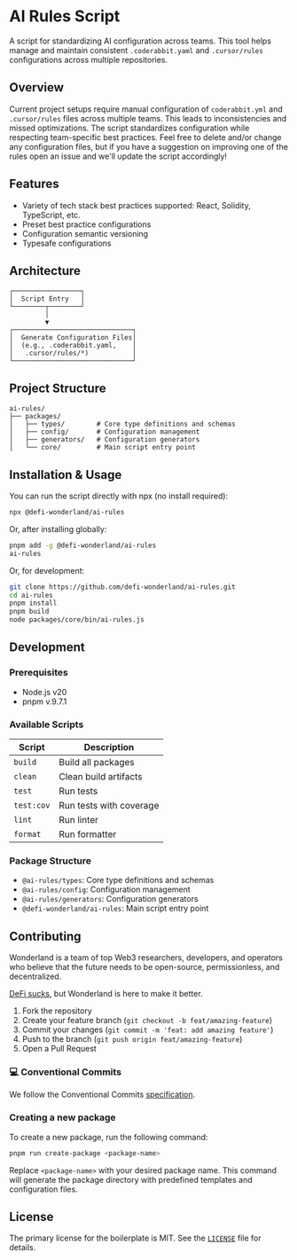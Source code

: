 # AI Rules Script

A script for standardizing AI configuration across teams. This tool helps manage and maintain consistent `.coderabbit.yaml` and `.cursor/rules` configurations across multiple repositories.

## Overview

Current project setups require manual configuration of `coderabbit.yml` and `.cursor/rules` files across multiple teams. This leads to inconsistencies and missed optimizations. The script standardizes configuration while respecting team-specific best practices. Feel free to delete and/or change any configuration files, but if you have a suggestion on improving one of the rules open an issue and we'll update the script accordingly!

## Features

-   Variety of tech stack best practices supported: React, Solidity, TypeScript, etc.
-   Preset best practice configurations
-   Configuration semantic versioning
-   Typesafe configurations

## Architecture

```
┌─────────────────┐
│  Script Entry   │
└────────┬────────┘
         │
         ▼
┌──────────────────────────────┐
│  Generate Configuration Files│
│  (e.g., .coderabbit.yaml,    │
│   .cursor/rules/*)           │
└──────────────────────────────┘
```

## Project Structure

```
ai-rules/
├── packages/
│   ├── types/        # Core type definitions and schemas
│   ├── config/       # Configuration management
│   ├── generators/   # Configuration generators
│   └── core/         # Main script entry point
```

## Installation & Usage

You can run the script directly with npx (no install required):

```bash
npx @defi-wonderland/ai-rules
```

Or, after installing globally:

```bash
pnpm add -g @defi-wonderland/ai-rules
ai-rules
```

Or, for development:

```bash
git clone https://github.com/defi-wonderland/ai-rules.git
cd ai-rules
pnpm install
pnpm build
node packages/core/bin/ai-rules.js
```

## Development

### Prerequisites

-   Node.js v20
-   pnpm v.9.7.1

### Available Scripts

| Script     | Description             |
| ---------- | ----------------------- |
| `build`    | Build all packages      |
| `clean`    | Clean build artifacts   |
| `test`     | Run tests               |
| `test:cov` | Run tests with coverage |
| `lint`     | Run linter              |
| `format`   | Run formatter           |

### Package Structure

-   `@ai-rules/types`: Core type definitions and schemas
-   `@ai-rules/config`: Configuration management
-   `@ai-rules/generators`: Configuration generators
-   `@defi-wonderland/ai-rules`: Main script entry point

## Contributing

Wonderland is a team of top Web3 researchers, developers, and operators who believe that the future needs to be open-source, permissionless, and decentralized.

[DeFi sucks](https://defi.sucks), but Wonderland is here to make it better.

1. Fork the repository
2. Create your feature branch (`git checkout -b feat/amazing-feature`)
3. Commit your changes (`git commit -m 'feat: add amazing feature'`)
4. Push to the branch (`git push origin feat/amazing-feature`)
5. Open a Pull Request

### 💻 Conventional Commits

We follow the Conventional Commits [specification](https://www.conventionalcommits.org/en/v1.0.0/#specification).

### Creating a new package

To create a new package, run the following command:

```bash
pnpm run create-package <package-name>
```

Replace `<package-name>` with your desired package name. This command will generate the package directory with predefined templates and configuration files.

## License

The primary license for the boilerplate is MIT. See the [`LICENSE`](./LICENSE) file for details.
